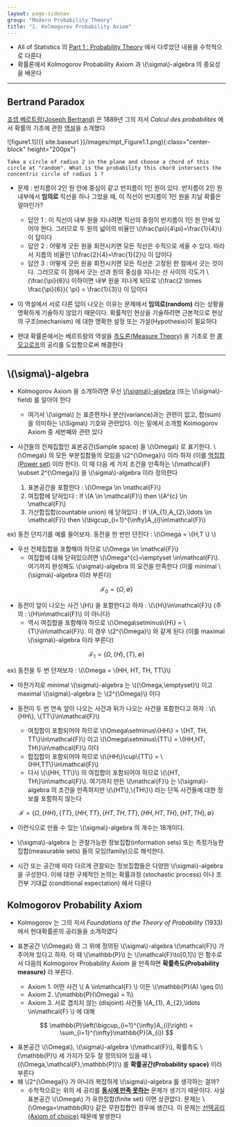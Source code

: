 ```yaml
---
layout: page-sidenav
group: "Modern Probability Theory"
title: "1. Kolmogorov Probability Axiom"
---
```


- All of Statistics 의 [Part 1 : Probability Theory](https://sungbinlim.github.io/sl/docs/aos/1-0) 에서 다루었던 내용을 수학적으로 다룬다
- 확률론에서 Kolmogorov Probability Axiom 과 \\(\sigma\\)-algebra 의 중요성을 배운다



---
## Bertrand Paradox

[죠셉 베르트랑(Joseph Bertrand)](https://en.wikipedia.org/wiki/Joseph_Bertrand) 은 1889년 그의 저서 *Calcul des probabilités* 에서 확률의 기초에 관한 [역설](https://en.wikipedia.org/wiki/Bertrand_paradox_(probability))을 소개했다 

![figure1.1]({{ site.baseurl }}/images/mpt_Figure1.1.png){:class="center-block" height="200px"}


```text
Take a circle of radius 2 in the plane and choose a chord of this circle at "random". What is the probability this chord intersects the concentric circle of radius 1 ?
```
- 문제 : 반지름이 2인 원 안에 중심이 같고 반지름이 1인 원이 있다. 반지름이 2인 원 내부에서 **임의로** 직선을 하나 그었을 때, 이 직선이 반지름이 1인 원을 지날 확률은 얼마인가?
	- 답안 1 : 이 직선이 내부 원을 지나려면 직선의 중점이 반지름이 1인 원 안에 있어야 한다. 그러므로 두 원의 넓이의 비율인 \\(\frac{\pi}{4\pi}=\frac{1}{4}\\) 이 답이다
	- 답안 2 : 어떻게 긋든 원을 회전시키면 모든 직선은 수직으로 세울 수 있다. 따라서 지름의 비율인 \\(\frac{2}{4}=\frac{1}{2}\\) 이 답이다
	- 답안 3 : 어떻게 긋든 원을 회전시키면 모든 직선은 고정된 한 점에서 긋는 것이다. 그러므로 이 점에서 긋는 선과 원의 중심을 지나는 선 사이의 각도가 \\(\frac{\pi}{6}\\) 이하이면 내부 원을 지나게 되므로 \\(\frac{2 \times \frac{\pi}{6}}{ \pi} = \frac{1}{3}\\)  이 답이다

- 이 역설에서 서로 다른 답이 나오는 이유는 문제에서 **임의로(random)** 라는 상황을 명확하게 기술하지 않았기 때문이다. 확률적인 현상을 기술하려면 근본적으로 현상의 구조(mechanism) 에 대한 명확한 설정 또는 가설(Hypothesis)이 필요하다

- 현대 확률론에서는 베르트랑의 역설을 [측도론(Measure Theory)](https://en.wikipedia.org/wiki/Measure_(mathematics)) 을 기초로 한 [콜모고로프](https://en.wikipedia.org/wiki/Andrey_Kolmogorov)의 공리를 도입함으로써 해결한다

---

## \\(\sigma\\)-algebra

- Kolmogorov Axiom 을 소개하려면 우선 [\\(\sigma\\)-algebra](https://en.wikipedia.org/wiki/Sigma-algebra) (또는 \\(\sigma\\)-field) 를 알아야 한다
	- 여기서 \\(\sigma\\) 는 표준편차나 분산(variance)과는 관련이 없고, 합(sum)을 의미하는 \\(\Sigma\\) 기호와 관련있다. 이는 밑에서 소개할 Kolmogorov Axiom 중 세번째와 관련 있다
	
- 사건들의 전체집합인 표본공간(Sample space) 을 \\(\Omega\\) 로 표기한다. \\(\Omega\\) 의 모든 부분집합들의 모임을 \\(2^{\Omega}\\) 이라 하자 (이를 [멱집합(Power set)](https://en.wikipedia.org/wiki/Power_set) 이라 한다). 이 때 다음 세 가지 조건을 만족하는 \\(\mathcal{F} \subset 2^{\Omega}\\) 을 \\(\sigma\\)-algebra 이라 정의한다
	1. 표본공간을 포함한다 : \\(\Omega \in \mathcal{F}\\)
	2. 여집합에 닫혀있다 : If \\(A \in \mathcal{F}\\) then \\(A^{c} \in \mathcal{F}\\)
	3. 가산합집합(countable union) 에 닫혀있다 : If \\(A_{1},A_{2},\ldots \in \mathcal{F}\\) then \\(\bigcup_{i=1}^{\infty}A_{i}\in\mathcal{F}\\)

ex) 동전 던지기를 예를 들어보자. 동전을 한 번만 던진다 : \\(\Omega = \\{H,T \\} \\)

- 우선 전체집합을 포함해야 하므로 \\(\Omega \in \mathcal{F}\\) 
	- 여집합에 대해 닫혀있으려면 \\(\Omega^{c}=\emptyset \in\mathcal{F}\\). 	여기까지 완성해도 \\(\sigma\\)-algebra 의 요건을 만족한다 (이를 minimal \\(\sigma\\)-algebra 이라 부른다)

$$
\mathcal{F}_{0}=\{\Omega,\emptyset\}
$$

- 동전이 앞이 나오는 사건 \\(H\\) 을 포함한다고 하자 : \\(\\{H\\}\in\mathcal{F}\\) (주의 : \\(H\in\mathcal{F}\\) 이 아니다)
	- 역시 여집합을 포함해야 하므로 \\(\Omega\setminus\\{H\\} = \\{T\\}\in\mathcal{F}\\). 이 경우 \\(2^{\Omega}\\) 와 같게 된다 (이를 maximal \\(\sigma\\)-algebra 이라 부른다)

$$
\mathcal{F}_{1}=\{\Omega,\{H\}, \{T\}, \emptyset\}
$$

ex) 동전을 두 번 던져보자 : \\(\Omega = \\{HH, HT, TH, TT\\}\\)

- 마찬가지로 minimal \\(\sigma\\)-algebra 는 \\(\{\Omega,\emptyset\}\\) 이고 maximal \\(\sigma\\)-algebra 는 \\(2^{\Omega}\\) 이다

- 동전이 두 번 연속 앞이 나오는 사건과 뒤가 나오는 사건을 포함한다고 하자 : \\(\\{HH\\}, \\{TT\\}\in\mathcal{F}\\)
	- 여집합이 포함되어야 하므로 \\(\Omega\setminus\\{HH\\} = \\{HT, TH, TT\\}\in\mathcal{F}\\) 이고 \\(\Omega\setminus\\{TT\\} = \\{HH,HT, TH\\}\in\mathcal{F}\\) 이다
	- 합집합이 포함되어야 하므로 \\(\\{HH\\}\cup\\{TT\\} = \\{HH,TT\\}\in\mathcal{F}\\)
	- 다시 \\(\\{HH, TT\\}\\) 의 여집합이 포함되어야 하므로 \\(\\{HT, TH\\}\in\mathcal{F}\\). 여기까지 만든 \\(\mathcal{F}\\) 는 \\(\sigma\\)-algebra 의 조건을 만족하지만 \\(\\{HT\\},\\{TH\\}\\) 라는 단독 사건들에 대한 정보를 포함하지 않는다

$$
\mathcal{F} = \{\Omega,\{HH\},\{TT\},\{HH,TT\},\{HT,TH,TT\},\{HH,HT,TH\},\{HT,TH\},\emptyset\}
$$

- 이런식으로 만들 수 있는 \\(\sigma\\)-algebra 의 개수는 18개이다.


- \\(\sigma\\)-algebra 는 관찰가능한 정보집합(information sets) 또는 측정가능한 집합(measurable sets) 들의 모임(family)으로 해석한다. 

- 시간 또는 공간에 따라 다르게 관찰되는 정보집합들은 다양한 \\(\sigma\\)-algebra 을 구성한다. 이에 대한 구체적인 논의는 확률과정 (stochastic process) 이나 조건부 기대값 (conditional expectation) 에서 다룬다


## Kolmogorov Probability Axiom


- Kolmogorov 는 그의 저서 *Foundations of the Theory of Probability* (1933) 에서 현대확률론의 공리들을 소개하였다

- 표본공간 \\(\Omega\\) 와 그 위에 정의된 \\(\sigma\\)-algebra \\(\mathcal{F}\\) 가 주어져 있다고 하자. 이 때 \\(\mathbb{P}\\) 는 \\(\mathcal{F}\to[0,1]\\) 인 함수로서 다음의 Kolmogorov Probability Axiom 을 만족하면 **확률측도(Probability measure)** 라 부른다. 

	- Axiom 1. 어떤 사건 \\( A \in\mathcal{F} \\) 이든 \\(\mathbb{P}(A) \geq 0\\)
	- Axiom 2. \\(\mathbb{P}(\Omega) = 1\\) 
	- Axiom 3. 서로 겹치지 않는 (disjoint) 사건들 \\(A_{1}, A_{2},\ldots \in\mathcal{F} \\) 에 대해

$$
\mathbb{P}\left(\bigcup_{i=1}^{\infty}A_{i}\right) = \sum_{i=1}^{\infty}\mathbb{P}(A_{i})
$$

- 표본공간 \\(\Omega\\), \\(\sigma\\)-algebra \\(\mathcal{F}\\), 확률측도 \\(\mathbb{P}\\) 세 가지가 모두 잘 정의되어 있을 때 \\((\Omega,\mathcal{F},\mathbb{P})\\) 를 **확률공간(Probability space)** 이라 부른다
- 왜 \\(2^{\Omega}\\) 가 아니라 복잡하게 \\(\sigma\\)-algebra 를 생각하는 걸까? 
	- 수학적으로는 위의 세 공리를 [**동시에 만족 못하는**](https://en.wikipedia.org/wiki/Vitali_set) 문제가 생기기 때문이다. 사실 표본공간 \\(\Omega\\) 가 유한집합(finite set) 이면 상관없다. 문제는 \\(\Omega=\mathbb{R}\\) 같은 무한집합인 경우에 생긴다. 이 문제는 [선택공리(Axiom of choice)](https://en.wikipedia.org/wiki/Axiom_of_choice) 때문에 발생한다
	
